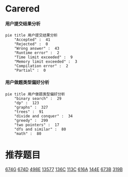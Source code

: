 # Carered

<!-- tabs:start -->



#### **用户提交结果分析**

```mermaid
pie title 用户提交结果分析
    "Accepted" :  41
    "Rejected" :  0
    "Wrong answer" :  43
    "Runtime error" :  2
    "Time limit exceeded" :  9
    "Memory limit exceeded" :  3
    "Compilation error" :  2
    "Partial" :  0
```

#### **用户做题类型偏好分析**

```mermaid
pie title 用户做题类型偏好分析
    "binary search" :  29
    "dp" :  123
    "graphs" :  327
    "trees" :  91
    "divide and conquer" :  34
    "greedy" :  299
    "two pointers" :  17
    "dfs and similar" :  80
    "math" :  80
```



<!-- tabs:end -->
# 推荐题目
[674G](https://codeforces.com/contest/674/problem/G)
[674D](https://codeforces.com/contest/674/problem/D)
[498E](https://codeforces.com/contest/498/problem/E)
[13577](https://codeforces.com/contest/1357/problem/7)
[136C](https://codeforces.com/contest/136/problem/C)
[113C](https://codeforces.com/contest/113/problem/C)
[616A](https://codeforces.com/contest/616/problem/A)
[144E](https://codeforces.com/contest/144/problem/E)
[673B](https://codeforces.com/contest/673/problem/B)
[319B](https://codeforces.com/contest/319/problem/B)
